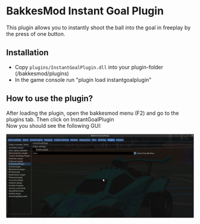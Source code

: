 # BakkesMod Instant Goal Plugin

This plugin allows you to instantly shoot the ball into the goal in freeplay by the press of one button.


## Installation

* Copy `plugins/InstantGoalPlugin.dll` into your plugin-folder (/bakkesmod/plugins)  
* In the game console run "plugin load instantgoalplugin"

## How to use the plugin?
After loading the plugin, open the bakkesmod menu (F2) and go to the plugins tab.
Then click on InstantGoalPlugin  
Now you should see the following GUI:


![icon](https://github.com/freshDumbl3dore/instant-goal-plugin/blob/master/README_ressources/GUI.png?raw=true)
